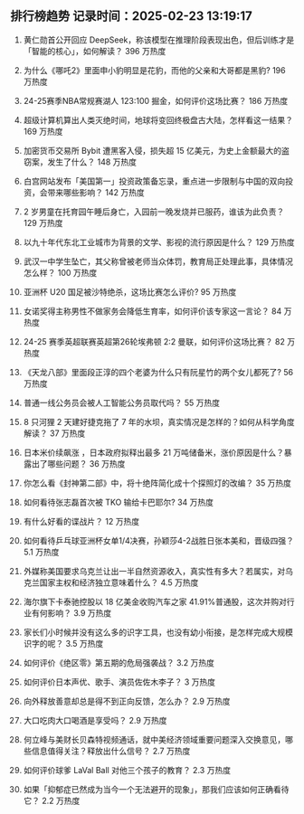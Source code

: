 
## 排行榜趋势 记录时间：2025-02-23 13:19:17
  
  1. 黄仁勋首公开回应 DeepSeek，称该模型在推理阶段表现出色，但后训练才是「智能的核心」，如何解读？ 396 万热度
    
  2. 为什么《哪吒2》里面申小豹明显是花豹，而他的父亲和大哥都是黑豹? 196 万热度
    
  3. 24-25赛季NBA常规赛湖人 123:100 掘金，如何评价这场比赛？ 186 万热度
    
  4. 超级计算机算出人类灭绝时间，地球将变回终极盘古大陆，怎样看这一结果？ 169 万热度
    
  5. 加密货币交易所 Bybit 遭黑客入侵，损失超 15 亿美元，为史上金额最大的盗窃案，发生了什么？ 148 万热度
    
  6. 白宫网站发布「美国第一」投资政策备忘录，重点进一步限制与中国的双向投资，会带来哪些影响？ 142 万热度
    
  7. 2 岁男童在托育园午睡后身亡，入园前一晚发烧并已服药，谁该为此负责？ 129 万热度
    
  8. 以九十年代东北工业城市为背景的文学、影视的流行原因是什么？ 129 万热度
    
  9. 武汉一中学生坠亡，其父称曾被老师当众体罚，教育局正处理此事，具体情况怎么样？ 100 万热度
    
  10. 亚洲杯 U20 国足被沙特绝杀，这场比赛怎么评价? 95 万热度
    
  11. 女诺奖得主称男性不做家务会降低生育率，如何评价该专家这一言论？ 84 万热度
    
  12. 24-25 赛季英超联赛英超第26轮埃弗顿 2:2 曼联，如何评价这场比赛？ 82 万热度
    
  13. 《天龙八部》里面段正淳的四个老婆为什么只有阮星竹的两个女儿都死了? 56 万热度
    
  14. 普通一线公务员会被人工智能公务员取代吗？ 55 万热度
    
  15. 8 只河狸 2 天建好捷克拖了 7 年的水坝，真实情况是怎样的？如何从科学角度解读？ 37 万热度
    
  16. 日本米价续飙涨 ，日本政府拟释出最多 21 万吨储备米，涨价原因是什么？暴露出了哪些问题？ 36 万热度
    
  17. 你怎么看《封神第二部》中，将十绝阵简化成十个探照灯的改编？ 35 万热度
    
  18. 如何看待张志磊首次被 TKO 输给卡巴耶尔? 34 万热度
    
  19. 有什么好看的谍战片？ 12 万热度
    
  20. 如何看待乒乓球亚洲杯女单1/4决赛，孙颖莎4-2战胜日张本美和，晋级四强？ 5.1 万热度
    
  21. 外媒称美国要求乌克兰让出一半自然资源收入，真实性有多大？若属实，对乌克兰国家主权和经济独立意味着什么？ 4.5 万热度
    
  22. 海尔旗下卡泰驰控股以 18 亿美金收购汽车之家 41.91%普通股，这次并购对行业有何影响？ 3.9 万热度
    
  23. 家长们小时候并没有这么多的识字工具，也没有幼小衔接，是怎样完成大规模识字的呢？ 3.5 万热度
    
  24. 如何评价《绝区零》第五期的危局强袭战？ 3.2 万热度
    
  25. 如何评价日本声优、歌手、演员佐佐木李子？ 3 万热度
    
  26. 向外释放善意却总是得不到正向反馈，怎么办？ 2.9 万热度
    
  27. 大口吃肉大口喝酒是享受吗？ 2.9 万热度
    
  28. 何立峰与美财长贝森特视频通话，就中美经济领域重要问题深入交换意见，哪些信息值得关注？释放出什么信号？ 2.7 万热度
    
  29. 如何评价球爹 LaVal Ball 对他三个孩子的教育？ 2.3 万热度
    
  30. 如果「抑郁症已然成为当今一个无法避开的现象」，那我们应该如何正确看待它？ 2.2 万热度
    